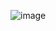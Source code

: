 ![image](https://github.com/treecake10/Marvel-Comics-Recommender-System/assets/25542109/6bb89bce-ba6a-4633-9aea-711b47acdff9)
